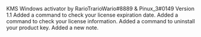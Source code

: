 KMS Windows activator by RarioTrarioWario#8889 & Pinux_3#0149 Version 1.1
Added a command to check your license expiration date.
Added a command to check your license information.
Added a command to uninstall your product key.
Added a new note.